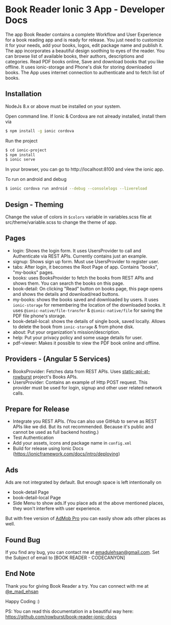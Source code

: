 # Book Reader Ionic 3 App - Developer Docs
The app Book Reader contains a complete Workflow and User Experience for a book reading app and is ready for release. You just need to customize it for your needs, add your books, logos, edit package name and publish it. The app incorporates a beautiful design soothing to eyes of the reader.
You can browse list of available books, their authors, descriptions and categories. Read PDF books online, Save and download books that you like offline. It uses ionic-storage and Phone's disk for storing downloaded books. The App uses internet connection to authenticate and to fetch list of books.

## Installation
NodeJs 8.x or above must be installed on your system.

Open command line. If Ionic & Cordova are not already installed, install them via
```sh
$ npm install -g ionic cordova
```
Run the project
```sh
$ cd ionic-project
$ npm install
$ ionic serve
```
In your browser, you can go to http://localhost:8100 and view the ionic app.

To run on android and debug
```sh
$ ionic cordova run android --debug --consolelogs --livereload
```

## Design - Theming
Change the value of colors in `$colors` variable in variables.scss file at src/theme/variable.scss to change the theme of app.

## Pages
* login: Shows the login form. It uses UsersProvider to call and Authenticate via REST APIs. Currently contains just an example.
* signup: Shows sign up form. Must use UsersProvider to register user.
* tabs: After login, it becomes the Root Page of app. Contains "books", "my-books" pages.
* books: uses BooksProvider to fetch the books from REST APIs and shows them. You can search the books on this page. 
* book-detail: On clicking "Read" button on books page, this page opens and shows the details and download/read buttons.
* my-books: shows the books saved and downloaded by users. It uses `ionic-storage` for remembering the location of the downloaded books. It uses `@ionic-native/file-transfer` & `@ionic-native/file` for saving the PDF file phone's storage.
* book-detail-local: shows the details of single book, saved locally. Allows to delete the book from `ionic-storage` & from phone disk.
* about: Put your organization's mission/description.
* help: Put your privacy policy and some usage details for user.
* pdf-viewer: Makes it possible to view the PDF book online and offline.

## Providers - (Angular 5 Services)
* BooksProvider: Fetches data from REST APIs. Uses [static-api-at-rowburst](https://github.com/rowburst/static-api-at-rowburst) project's Books APIs.
* UsersProvider: Contains an example of Http POST request. This provider must be used for login, signup and other user related network calls.

## Prepare for Release
* Integrate you REST APIs. (You can also use GitHub to serve as REST APIs like we did. But its not recommended. Because it's public and cannot be used as full backend hosting.)
* Test Authentication
* Add your assets, icons and package name in `config.xml`
* Build for release using Ionic Docs (https://ionicframework.com/docs/intro/deploying)

## Ads
Ads are not integrated by default. But enough space is left intentionally on 
* book-detail Page
* book-detail-local Page
* Side Menu
to show ads.If you place ads at the above mentioned places, they won't interfere with user experience.

But with free version of [AdMob Pro](https://ionicframework.com/docs/native/admob-pro/) you can easily show ads other places as well.

## Found Bug
If you find any bug, you can contact me at emadulehsan@gmail.com. Set the Subject of email to [BOOK READER - CODECANYON]

## End Note
Thank you for giving Book Reader a try. You can connect with me at [@e_mad_ehsan](https://twitter.com/e_mad_ehsan)

Happy Coding :)

PS: You can read this documentation in a beautiful way here: https://github.com/rowburst/book-reader-ionic-docs
